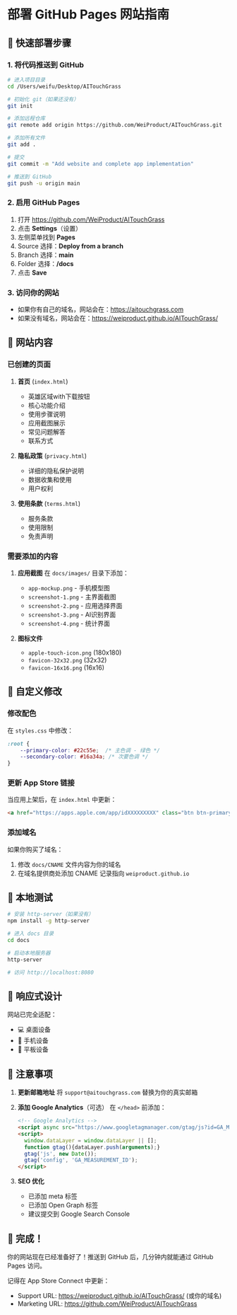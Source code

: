 # 部署 GitHub Pages 网站指南

## 🚀 快速部署步骤

### 1. 将代码推送到 GitHub

```bash
# 进入项目目录
cd /Users/weifu/Desktop/AITouchGrass

# 初始化 git（如果还没有）
git init

# 添加远程仓库
git remote add origin https://github.com/WeiProduct/AITouchGrass.git

# 添加所有文件
git add .

# 提交
git commit -m "Add website and complete app implementation"

# 推送到 GitHub
git push -u origin main
```

### 2. 启用 GitHub Pages

1. 打开 https://github.com/WeiProduct/AITouchGrass
2. 点击 **Settings**（设置）
3. 左侧菜单找到 **Pages**
4. Source 选择：**Deploy from a branch**
5. Branch 选择：**main**
6. Folder 选择：**/docs**
7. 点击 **Save**

### 3. 访问你的网站

- 如果你有自己的域名，网站会在：https://aitouchgrass.com
- 如果没有域名，网站会在：https://weiproduct.github.io/AITouchGrass/

## 📝 网站内容

### 已创建的页面

1. **首页** (`index.html`)
   - 英雄区域with下载按钮
   - 核心功能介绍
   - 使用步骤说明
   - 应用截图展示
   - 常见问题解答
   - 联系方式

2. **隐私政策** (`privacy.html`)
   - 详细的隐私保护说明
   - 数据收集和使用
   - 用户权利

3. **使用条款** (`terms.html`)
   - 服务条款
   - 使用限制
   - 免责声明

### 需要添加的内容

1. **应用截图**
   在 `docs/images/` 目录下添加：
   - `app-mockup.png` - 手机模型图
   - `screenshot-1.png` - 主界面截图
   - `screenshot-2.png` - 应用选择界面
   - `screenshot-3.png` - AI识别界面
   - `screenshot-4.png` - 统计界面

2. **图标文件**
   - `apple-touch-icon.png` (180x180)
   - `favicon-32x32.png` (32x32)
   - `favicon-16x16.png` (16x16)

## 🎨 自定义修改

### 修改配色
在 `styles.css` 中修改：
```css
:root {
    --primary-color: #22c55e;  /* 主色调 - 绿色 */
    --secondary-color: #16a34a; /* 次要色调 */
}
```

### 更新 App Store 链接
当应用上架后，在 `index.html` 中更新：
```html
<a href="https://apps.apple.com/app/idXXXXXXXXX" class="btn btn-primary">
```

### 添加域名
如果你购买了域名：
1. 修改 `docs/CNAME` 文件内容为你的域名
2. 在域名提供商处添加 CNAME 记录指向 `weiproduct.github.io`

## 🔧 本地测试

```bash
# 安装 http-server（如果没有）
npm install -g http-server

# 进入 docs 目录
cd docs

# 启动本地服务器
http-server

# 访问 http://localhost:8080
```

## 📱 响应式设计

网站已完全适配：
- 💻 桌面设备
- 📱 手机设备
- 📱 平板设备

## 🚨 注意事项

1. **更新邮箱地址**
   将 `support@aitouchgrass.com` 替换为你的真实邮箱

2. **添加 Google Analytics**（可选）
   在 `</head>` 前添加：
   ```html
   <!-- Google Analytics -->
   <script async src="https://www.googletagmanager.com/gtag/js?id=GA_MEASUREMENT_ID"></script>
   <script>
     window.dataLayer = window.dataLayer || [];
     function gtag(){dataLayer.push(arguments);}
     gtag('js', new Date());
     gtag('config', 'GA_MEASUREMENT_ID');
   </script>
   ```

3. **SEO 优化**
   - 已添加 meta 标签
   - 已添加 Open Graph 标签
   - 建议提交到 Google Search Console

## 🎉 完成！

你的网站现在已经准备好了！推送到 GitHub 后，几分钟内就能通过 GitHub Pages 访问。

记得在 App Store Connect 中更新：
- Support URL: https://weiproduct.github.io/AITouchGrass/ (或你的域名)
- Marketing URL: https://github.com/WeiProduct/AITouchGrass